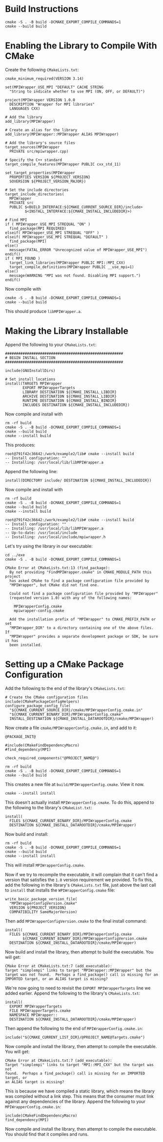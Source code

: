 # Build Instructions

```
cmake -S . -B build -DCMAKE_EXPORT_COMPILE_COMMANDS=1
cmake --build build
```

# Enabling the Library to Compile With CMake

Create the following `CMakeLists.txt`:

```
cmake_minimum_required(VERSION 3.14) 

set(MPIWrapper_USE_MPI "DEFAULT" CACHE STRING
  "String to indicate whether to use MPI (ON, OFF, or DEFAULT)")

project(MPIWrapper VERSION 1.0.0
  DESCRIPTION "Wrapper for MPI libraries"
  LANGUAGES CXX)

# Add the library
add_library(MPIWrapper)

# Create an alias for the library
add_library(MPIWrapper::MPIWrapper ALIAS MPIWrapper)

# Add the library's source files
target_sources(MPIWrapper
  PRIVATE src/mpiwrapper.cpp)

# Specify the C++ standard
target_compile_features(MPIWrapper PUBLIC cxx_std_11)

set_target_properties(MPIWrapper
  PROPERTIES VERSION ${PROJECT_VERSION}
  SOVERSION ${PROJECT_VERSION_MAJOR})

# Set the include directories
target_include_directories(
  MPIWrapper
  PRIVATE src
  PUBLIC $<BUILD_INTERFACE:${CMAKE_CURRENT_SOURCE_DIR}/include>
         $<INSTALL_INTERFACE:${CMAKE_INSTALL_INCLUDEDIR}>)

# Find MPI
if ( MPIWrapper_USE_MPI STREQUAL "ON" )
  find_package(MPI REQUIRED)
elseif( MPIWrapper_USE_MPI STREQUAL "OFF" )
elseif( MPIWrapper_USE_MPI STREQUAL "DEFAULT" )
  find_package(MPI)
else()
  message(FATAL_ERROR "Unrecognized value of MPIWrapper_USE_MPI")
endif()
if ( MPI_FOUND )
  target_link_libraries(MPIWrapper PUBLIC MPI::MPI_CXX)
  target_compile_definitions(MPIWrapper PUBLIC __use_mpi=1)
else()
  message(WARNING "MPI was not found. Disabling MPI support.")
endif()
```

Now compile with

```
cmake -S . -B build -DCMAKE_EXPORT_COMPILE_COMMANDS=1
cmake --build build
```

This should produce `libMPIWrapper.a`.


# Making the Library Installable

Append the following to your `CMakeLists.txt`:

```
######################################################
# BEGIN INSTALL SECTION
######################################################

include(GNUInstallDirs)

# Set install locations
install(TARGETS MPIWrapper
        EXPORT MPIWrapperTargets
        LIBRARY DESTINATION ${CMAKE_INSTALL_LIBDIR}
        ARCHIVE DESTINATION ${CMAKE_INSTALL_LIBDIR}
        RUNTIME DESTINATION ${CMAKE_INSTALL_BINDIR}
        INCLUDES DESTINATION ${CMAKE_INSTALL_INCLUDEDIR})
```

Now compile and install with

```
rm -rf build
cmake -S . -B build -DCMAKE_EXPORT_COMPILE_COMMANDS=1
cmake --build build
cmake --install build
```

This produces:

```
root@791f42c36642:/work/example2/lib# cmake --install build
-- Install configuration: ""
-- Installing: /usr/local/lib/libMPIWrapper.a
```


Append the following line:

```
install(DIRECTORY include/ DESTINATION ${CMAKE_INSTALL_INCLUDEDIR})
```

Now compile and install with

```
rm -rf build
cmake -S . -B build -DCMAKE_EXPORT_COMPILE_COMMANDS=1
cmake --build build
cmake --install build
```


```
root@791f42c36642:/work/example2/lib# cmake --install build
-- Install configuration: ""
-- Installing: /usr/local/lib/libMPIWrapper.a
-- Up-to-date: /usr/local/include
-- Installing: /usr/local/include/mpiwrapper.h
```

Let's try using the library in our executable:

```
cd ../exe
cmake -S . -B build -DCMAKE_EXPORT_COMPILE_COMMANDS=1
```

```
CMake Error at CMakeLists.txt:13 (find_package):
  By not providing "FindMPIWrapper.cmake" in CMAKE_MODULE_PATH this project
  has asked CMake to find a package configuration file provided by
  "MPIWrapper", but CMake did not find one.

  Could not find a package configuration file provided by "MPIWrapper"
  (requested version 1.0) with any of the following names:

    MPIWrapperConfig.cmake
    mpiwrapper-config.cmake

  Add the installation prefix of "MPIWrapper" to CMAKE_PREFIX_PATH or set
  "MPIWrapper_DIR" to a directory containing one of the above files.  If
  "MPIWrapper" provides a separate development package or SDK, be sure it has
  been installed.
```


# Setting up a CMake Package Configuration

Add the following to the end of the library's `CMakeLists.txt`:

```
# Create the CMake configuration files
include(CMakePackageConfigHelpers)
configure_package_config_file(
  "${CMAKE_CURRENT_SOURCE_DIR}/cmake/MPIWrapperConfig.cmake.in"
  "${CMAKE_CURRENT_BINARY_DIR}/MPIWrapperConfig.cmake"
  INSTALL_DESTINATION ${CMAKE_INSTALL_DATAROOTDIR}/cmake/MPIWrapper)
```

Now create a file `cmake/MPIWrapperConfig.cmake.in`, and add to it:

```
@PACKAGE_INIT@

#include(CMakeFindDependencyMacro)
#find_dependency(MPI)

check_required_components("@PROJECT_NAME@")
```

```
rm -rf build
cmake -S . -B build -DCMAKE_EXPORT_COMPILE_COMMANDS=1
cmake --build build
```

This creates a new file at `build/MPIWrapperConfig.cmake`.  View it now.

```
cmake --install install
```

This doesn't actually install `MPIWrapperConfig.cmake`.
To do this, append to the following to the library's `CMakeList.txt`:

```
install(
  FILES ${CMAKE_CURRENT_BINARY_DIR}/MPIWrapperConfig.cmake
  DESTINATION ${CMAKE_INSTALL_DATAROOTDIR}/cmake/MPIWrapper)
```

Now build and install:
```
rm -rf build
cmake -S . -B build -DCMAKE_EXPORT_COMPILE_COMMANDS=1
cmake --build build
cmake --install install
```

This will install `MPIWrapperConfig.cmake`.

Now if we try to recompile the executable, it will complain that it can't find a version that satisfies the `1.0` version requirement we provided.
To fix this, add the following in the library's `CMakeLists.txt` file, just above the last call to `install` that installs the `WPIWrapperConfig.cmake` file:

```
write_basic_package_version_file(
  "MPIWrapperConfigVersion.cmake"
  VERSION ${PROJECT_VERSION}
  COMPATIBILITY SameMajorVersion)
```

Then add `MPIWrapperConfigVersion.cmake` to the final install command:

```
install(
  FILES ${CMAKE_CURRENT_BINARY_DIR}/MPIWrapperConfig.cmake
        ${CMAKE_CURRENT_BINARY_DIR}/MPIWrapperConfigVersion.cmake
  DESTINATION ${CMAKE_INSTALL_DATAROOTDIR}/cmake/MPIWrapper)
```

Now build and install the library, then attempt to build the executable.
You will get:

```
CMake Error at CMakeLists.txt:7 (add_executable):                                                                                                             Target "simplempi" links to target "MPIWrapper::MPIWrapper" but the target was not found.  Perhaps a find_package() call is missing for an IMPORTED target, or an ALIAS target is missing?
```

We're now going to need to revisit the `EXPORT MPIWrapperTargets` line we added earlier.
Append the following to the library's `CMakeLists.txt`:

```
install(
  EXPORT MPIWrapperTargets
  FILE MPIWrapperTargets.cmake
  NAMESPACE MPIWrapper::
  DESTINATION ${CMAKE_INSTALL_DATAROOTDIR}/cmake/MPIWrapper)
```

Then append the following to the end of `MPIWrapperConfig.cmake.in`:

```
include("${CMAKE_CURRENT_LIST_DIR}/@PROJECT_NAME@Targets.cmake")
```

Now compile and install the library, then attempt to compile the executable.
You will get:

```
CMake Error at CMakeLists.txt:7 (add_executable):                                                                         Target "simplempi" links to target "MPI::MPI_CXX" but the target was not
found.  Perhaps a find_package() call is missing for an IMPORTED target, or
an ALIAS target is missing?
```

This is because we have compiled a static library, which means the library was compiled without a link step.
This means that the consumer must link against any dependencies of the library.
Append the following to your `MPIWrapperConfig.cmake.in`:

```
include(CMakeFindDependencyMacro)
find_dependency(MPI)
```

Now compile and install the library, then attempt to compile the executable.
You should find that it compiles and runs.

